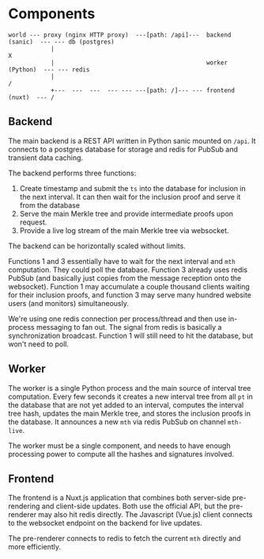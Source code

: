 # Components

````
world --- proxy (nginx HTTP proxy)  ---[path: /api]---  backend (sanic)  --- --- db (postgres)
            |                                                               X
            |                                           worker (Python)  --- --- redis
            |                                                                  /
            +---  ---  ---  --- --- ---[path: /]--- --- frontend (nuxt)  --- /
````

## Backend

The main backend is a REST API written in Python sanic mounted on `/api`. It connects to a postgres database for storage and redis for PubSub and transient data caching.

The backend performs three functions:

1. Create timestamp and submit the `ts` into the database for inclusion in the next interval. It can then wait for the inclusion proof and serve it from the database
2. Serve the main Merkle tree and provide intermediate proofs upon request.
3. Provide a live log stream of the main Merkle tree via websocket.

The backend can be horizontally scaled without limits.

Functions 1 and 3 essentially have to wait for the next interval and `mth` computation. They could poll the database. Function 3 already uses redis PubSub (and basically just copies from the message reception onto the websocket). Function 1 may accumulate a couple thousand clients waiting for their inclusion proofs, and function 3 may serve many hundred website users (and monitors) simultaneously.

We're using one redis connection per process/thread and then use in-process messaging to fan out. The signal from redis is basically a synchronization broadcast. Function 1 will still need to hit the database, but won't need to poll.

## Worker

The worker is a single Python process and the main source of interval tree computation. Every few seconds it creates a new interval tree from all `pt` in the database that are not yet added to an interval, computes the interval tree hash, updates the main Merkle tree, and stores the inclusion proofs in the database. It announces a new `mth` via redis PubSub on channel `mth-live`.

The worker must be a single component, and needs to have enough processing power to compute all the hashes and signatures involved.

## Frontend

The frontend is a Nuxt.js application that combines both server-side pre-rendering and client-side updates. Both use the official API, but the pre-renderer may also hit redis directly. The Javascript (Vue.js) client connects to the websocket endpoint on the backend for live updates.

The pre-renderer connects to redis to fetch the current `mth` directly and more efficiently.

